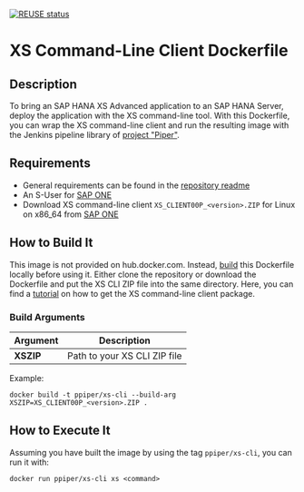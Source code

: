 [![REUSE status](https://api.reuse.software/badge/github.com/SAP/devops-docker-xs-cli)](https://api.reuse.software/info/github.com/SAP/devops-docker-xs-cli)

# XS Command-Line Client Dockerfile
## Description
To bring an SAP HANA XS Advanced application to an SAP HANA Server, deploy the application with the XS command-line tool. 
With this Dockerfile, you can wrap the XS command-line client and run the resulting image with the Jenkins pipeline library of [project "Piper"][piper]. 

## Requirements
* General requirements can be found in the [repository readme][general]
* An S-User for [SAP ONE][sapone]
* Download XS command-line client ```XS_CLIENT00P_<version>.ZIP``` for Linux on x86_64 from [SAP ONE][sapone]

## How to Build It

This image is not provided on hub.docker.com. Instead, [build][dockerbuild] this Dockerfile locally before using it. Either clone the repository or download the Dockerfile and put the XS CLI ZIP file into the same directory. Here, you can find a [tutorial][xsclient] on how to get the XS command-line client package.

### Build Arguments
| Argument | Description |
| ---------| ------------|
| **XSZIP** | Path to your XS CLI ZIP file |

Example:
```
docker build -t ppiper/xs-cli --build-arg XSZIP=XS_CLIENT00P_<version>.ZIP .
```

## How to Execute It
Assuming you have built the image by using the tag `ppiper/xs-cli`, you can run it with:

```
docker run ppiper/xs-cli xs <command>
```


[piper]: https://sap.github.io/jenkins-library/
[xsclient]: https://developers.sap.com/germany/tutorials/hxe-ua-install-xs-xli-client.html
[sapone]: https://launchpad.support.sap.com/
[general]: https://github.com/SAP/devops-docker-images/blob/master/README.md
[dockerbuild]: https://docs.docker.com/engine/reference/commandline/build/
[dockerbuildadd]: https://docs.docker.com/engine/reference/builder/#add
